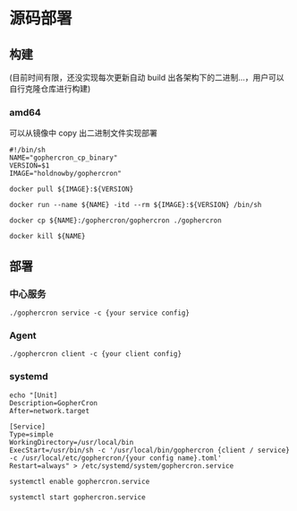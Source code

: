 # 源码部署

## 构建

(目前时间有限，还没实现每次更新自动 build 出各架构下的二进制...，用户可以自行克隆仓库进行构建)

### amd64

可以从镜像中 copy 出二进制文件实现部署

```shell
#!/bin/sh
NAME="gophercron_cp_binary"
VERSION=$1
IMAGE="holdnowby/gophercron"

docker pull ${IMAGE}:${VERSION}

docker run --name ${NAME} -itd --rm ${IMAGE}:${VERSION} /bin/sh

docker cp ${NAME}:/gophercron/gophercron ./gophercron

docker kill ${NAME}
```

## 部署

### 中心服务

```shell
./gophercron service -c {your service config}
```

### Agent

```shell
./gophercron client -c {your client config}
```

### systemd

```shell
echo "[Unit]
Description=GopherCron
After=network.target

[Service]
Type=simple
WorkingDirectory=/usr/local/bin
ExecStart=/usr/bin/sh -c '/usr/local/bin/gophercron {client / service} -c /usr/local/etc/gophercron/{your config name}.toml'
Restart=always" > /etc/systemd/system/gophercron.service
```

```shell
systemctl enable gophercron.service
```

```shell
systemctl start gophercron.service
```
